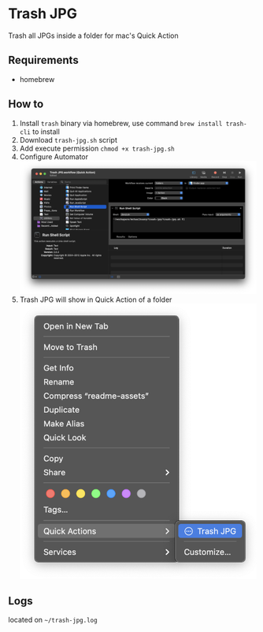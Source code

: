 # Trash JPG
Trash all JPGs inside a folder for mac's Quick Action

## Requirements
- homebrew

## How to
1. Install `trash` binary via homebrew, use command `brew install trash-cli` to install
3. Download `trash-jpg.sh` script
4. Add execute permission `chmod +x trash-jpg.sh`
5. Configure Automator
    ![Automator - Quick Action](./readme-assets/automator-quick-action.png)
6. Trash JPG will show in Quick Action of a folder
    ![Quick Action - Trash JPG](./readme-assets/quick-action-trash-jpg.png)


## Logs
located on `~/trash-jpg.log`